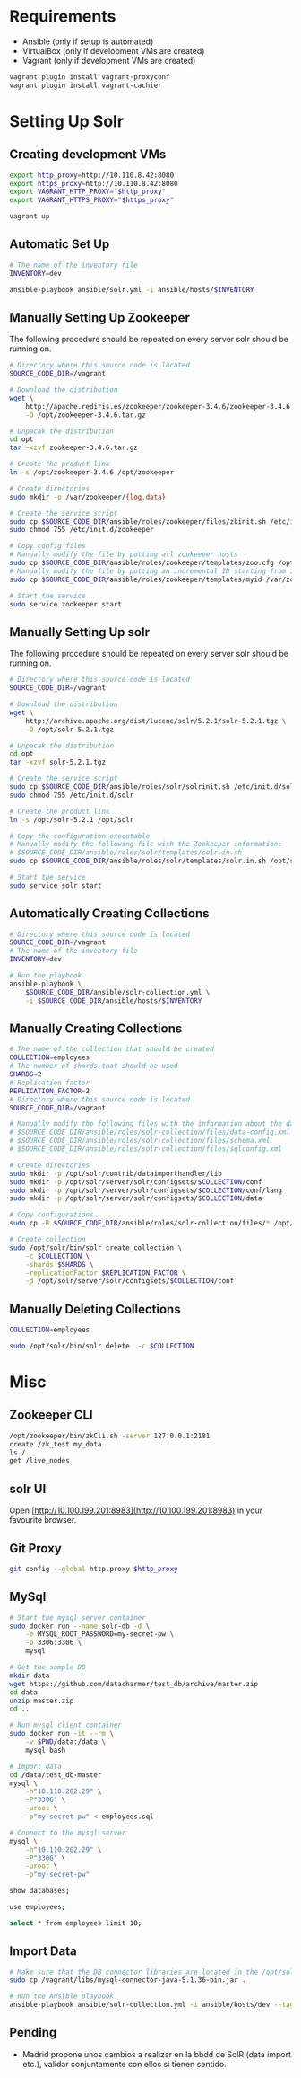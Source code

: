 Requirements
============

* Ansible (only if setup is automated)
* VirtualBox (only if development VMs are created)
* Vagrant (only if development VMs are created)

```bash
vagrant plugin install vagrant-proxyconf
vagrant plugin install vagrant-cachier
```

Setting Up Solr
===============

Creating development VMs
------------------------

```bash
export http_proxy=http://10.110.8.42:8080
export https_proxy=http://10.110.8.42:8080
export VAGRANT_HTTP_PROXY="$http_proxy"
export VAGRANT_HTTPS_PROXY="$https_proxy"

vagrant up
```

Automatic Set Up
----------------

```bash
# The name of the inventory file
INVENTORY=dev

ansible-playbook ansible/solr.yml -i ansible/hosts/$INVENTORY
```

Manually Setting Up Zookeeper
-----------------------------

The following procedure should be repeated on every server solr should be running on.

```bash
# Directory where this source code is located
SOURCE_CODE_DIR=/vagrant

# Download the distribution
wget \
    http://apache.rediris.es/zookeeper/zookeeper-3.4.6/zookeeper-3.4.6.tar.gz \
    -O /opt/zookeeper-3.4.6.tar.gz

# Unpacak the distribution
cd opt
tar -xzvf zookeeper-3.4.6.tar.gz

# Create the product link
ln -s /opt/zookeeper-3.4.6 /opt/zookeeper

# Create directories
sudo mkdir -p /var/zookeeper/{log,data}

# Create the service script
sudo cp $SOURCE_CODE_DIR/ansible/roles/zookeeper/files/zkinit.sh /etc/init.d/zookeeper
sudo chmod 755 /etc/init.d/zookeeper

# Copy config files
# Manually modify the file by putting all zookeeper hosts
sudo cp $SOURCE_CODE_DIR/ansible/roles/zookeeper/templates/zoo.cfg /opt/zookeeper/conf/zoo.cfg
# Manually modify the file by putting an incremental ID starting from 1
sudo cp $SOURCE_CODE_DIR/ansible/roles/zookeeper/templates/myid /var/zookeeper/data/myid

# Start the service
sudo service zookeeper start
```

Manually Setting Up solr
------------------------

The following procedure should be repeated on every server solr should be running on.

```bash
# Directory where this source code is located
SOURCE_CODE_DIR=/vagrant

# Download the distribution
wget \
    http://archive.apache.org/dist/lucene/solr/5.2.1/solr-5.2.1.tgz \
    -O /opt/solr-5.2.1.tgz

# Unpacak the distribution
cd opt
tar -xzvf solr-5.2.1.tgz

# Create the service script
sudo cp $SOURCE_CODE_DIR/ansible/roles/solr/solrinit.sh /etc/init.d/solr
sudo chmod 755 /etc/init.d/solr

# Create the product link
ln -s /opt/solr-5.2.1 /opt/solr

# Copy the configuration executable
# Manually modify the following file with the Zookeeper information:
# $SOURCE_CODE_DIR/ansible/roles/solr/templates/solr.in.sh
sudo cp $SOURCE_CODE_DIR/ansible/roles/solr/templates/solr.in.sh /opt/solr/bin/solr.in.sh

# Start the service
sudo service solr start
```

Automatically Creating Collections
----------------------------------

```bash
# Directory where this source code is located
SOURCE_CODE_DIR=/vagrant
# The name of the inventory file
INVENTORY=dev

# Run the playbook
ansible-playbook \
    $SOURCE_CODE_DIR/ansible/solr-collection.yml \
    -i $SOURCE_CODE_DIR/ansible/hosts/$INVENTORY
```

Manually Creating Collections
------------------------------------------

```bash
# The name of the collection that should be created
COLLECTION=employees
# The number of shards that should be used
SHARDS=2
# Replication factor
REPLICATION_FACTOR=2
# Directory where this source code is located
SOURCE_CODE_DIR=/vagrant

# Manually modify the following files with the information about the data source that is to be imported:
# $SOURCE_CODE_DIR/ansible/roles/solr-collection/files/data-config.xml
# $SOURCE_CODE_DIR/ansible/roles/solr-collection/files/schema.xml
# $SOURCE_CODE_DIR/ansible/roles/solr-collection/files/sqlconfig.xml

# Create directories
sudo mkdir -p /opt/solr/contrib/dataimporthandler/lib
sudo mkdir -p /opt/solr/server/solr/configsets/$COLLECTION/conf
sudo mkdir -p /opt/solr/server/solr/configsets/$COLLECTION/conf/lang
sudo mkdir -p /opt/solr/server/solr/configsets/$COLLECTION/data

# Copy configurations
sudo cp -R $SOURCE_CODE_DIR/ansible/roles/solr-collection/files/* /opt/solr/server/solr/configsets/$COLLECTION

# Create collection
sudo /opt/solr/bin/solr create_collection \
    -c $COLLECTION \
    -shards $SHARDS \
    -replicationFactor $REPLICATION_FACTOR \
    -d /opt/solr/server/solr/configsets/$COLLECTION/conf
```

Manually Deleting Collections
-----------------------------

```bash
COLLECTION=employees

sudo /opt/solr/bin/solr delete  -c $COLLECTION
```

Misc
====

Zookeeper CLI
-------------

```bash
/opt/zookeeper/bin/zkCli.sh -server 127.0.0.1:2181
create /zk_test my_data
ls /
get /live_nodes
```

solr UI
-------

Open [http://10.100.199.201:8983](http://10.100.199.201:8983) in your favourite browser.

Git Proxy
---------

```bash
git config --global http.proxy $http_proxy
```

MySql
-----

```bash
# Start the mysql server container
sudo docker run --name solr-db -d \
    -e MYSQL_ROOT_PASSWORD=my-secret-pw \
    -p 3306:3306 \
    mysql

# Get the sample DB
mkdir data
wget https://github.com/datacharmer/test_db/archive/master.zip
cd data
unzip master.zip
cd ..

# Run mysql client container
sudo docker run -it --rm \
    -v $PWD/data:/data \
    mysql bash

# Import data
cd /data/test_db-master
mysql \
    -h"10.110.202.29" \
    -P"3306" \
    -uroot \
    -p"my-secret-pw" < employees.sql

# Connect to the mysql server
mysql \
    -h"10.110.202.29" \
    -P"3306" \
    -uroot \
    -p"my-secret-pw"

show databases;

use employees;

select * from employees limit 10;
```

Import Data
-----------

```bash
# Make sure that the DB connector libraries are located in the /opt/solr/contrib/dataimporthandler/lib directory.
sudo cp /vagrant/libs/mysql-connector-java-5.1.36-bin.jar .

# Run the Ansible playbook
ansible-playbook ansible/solr-collection.yml -i ansible/hosts/dev --tags "solr-collection"
```

Pending
-------

* Madrid propone unos cambios a realizar en la bbdd de SolR (data import etc.), validar conjuntamente con ellos si tienen sentido.